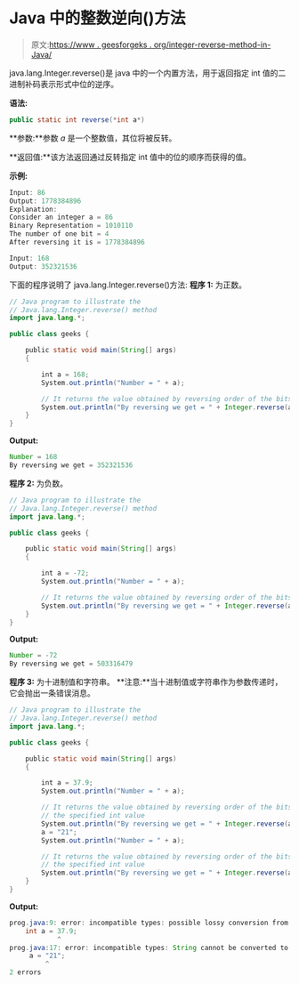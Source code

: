 # Java 中的整数逆向()方法

> 原文:[https://www . geesforgeks . org/integer-reverse-method-in-Java/](https://www.geeksforgeeks.org/integer-reverse-method-in-java/)

java.lang.Integer.reverse()是 java 中的一个内置方法，用于返回指定 int 值的二进制补码表示形式中位的逆序。

**语法:**

```java
public static int reverse(*int a*)
```

**参数:**参数 *a* 是一个整数值，其位将被反转。

**返回值:**该方法返回通过反转指定 int 值中的位的顺序而获得的值。

**示例:**

```java
Input: 86
Output: 1778384896
Explanation:
Consider an integer a = 86
Binary Representation = 1010110
The number of one bit = 4 
After reversing it is = 1778384896

Input: 168
Output: 352321536

```

下面的程序说明了 java.lang.Integer.reverse()方法:
**程序 1:** 为正数。

```java
// Java program to illustrate the
// Java.lang.Integer.reverse() method
import java.lang.*;

public class geeks {

    public static void main(String[] args)
    {

        int a = 168;
        System.out.println("Number = " + a);

        // It returns the value obtained by reversing order of the bits
        System.out.println("By reversing we get = " + Integer.reverse(a));
    }
}
```

**Output:**

```java
Number = 168
By reversing we get = 352321536

```

**程序 2:** 为负数。

```java
// Java program to illustrate the
// Java.lang.Integer.reverse() method
import java.lang.*;

public class geeks {

    public static void main(String[] args)
    {

        int a = -72;
        System.out.println("Number = " + a);

        // It returns the value obtained by reversing order of the bits
        System.out.println("By reversing we get = " + Integer.reverse(a));
    }
}
```

**Output:**

```java
Number = -72
By reversing we get = 503316479

```

**程序 3:** 为十进制值和字符串。
**注意:**当十进制值或字符串作为参数传递时，它会抛出一条错误消息。

```java
// Java program to illustrate the
// Java.lang.Integer.reverse() method
import java.lang.*;

public class geeks {

    public static void main(String[] args)
    {

        int a = 37.9;
        System.out.println("Number = " + a);

        // It returns the value obtained by reversing order of the bits in
        // the specified int value
        System.out.println("By reversing we get = " + Integer.reverse(a));
        a = "21";
        System.out.println("Number = " + a);

        // It returns the value obtained by reversing order of the bits in
        // the specified int value
        System.out.println("By reversing we get = " + Integer.reverse(a));
    }
}
```

**Output:**

```java
prog.java:9: error: incompatible types: possible lossy conversion from double to int
    int a = 37.9;
            ^
prog.java:17: error: incompatible types: String cannot be converted to int
     a = "21";
         ^
2 errors

```